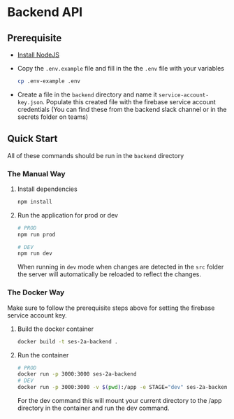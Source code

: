 # Backend API

## Prerequisite

* [Install NodeJS](https://nodejs.org/en/download/package-manager/)

* Copy the `.env.example` file and fill in the the `.env` file with your variables

   ```bash
   cp .env-example .env
   ```

* Create a file in the `backend` directory and name it `service-account-key.json`. Populate this created file with the firebase service account credentials (You can find these from the backend slack channel or in the secrets folder on teams)

## Quick Start

All of these commands should be run in the `backend` directory

### The Manual Way

1. Install dependencies

   ```bash
   npm install
   ```

2. Run the application for prod or dev

   ```bash
   # PROD
   npm run prod

   # DEV
   npm run dev
   ```

   When running in `dev` mode when changes are detected in the `src` folder the server will automatically be reloaded to reflect the changes.

### The Docker Way

Make sure to follow the prerequisite steps above for setting the firebase service account key.

1. Build the docker container

   ```bash
   docker build -t ses-2a-backend .
   ```

2. Run the container

   ```bash
   # PROD
   docker run -p 3000:3000 ses-2a-backend
   # DEV
   docker run -p 3000:3000 -v $(pwd):/app -e STAGE="dev" ses-2a-backend
   ```

   For the dev command this will mount your current directory to the /app directory in the container and run the dev command.
